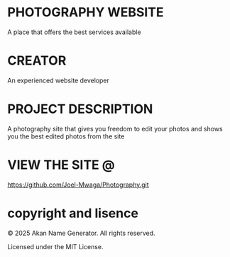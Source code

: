 # PHOTOGRAPHY WEBSITE
A place that offers the best services available
# CREATOR
An experienced website developer 
# PROJECT DESCRIPTION
A photography site that gives you freedom to edit your photos and shows you the best edited photos from the site 
# VIEW THE SITE @
https://github.com/Joel-Mwaga/Photography.git
# copyright and lisence
<p>&copy; 2025 Akan Name Generator. All rights reserved.</p>
Licensed under the MIT License.
